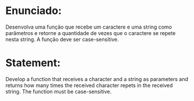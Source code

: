 # Enunciado:

Desenvolva uma função que recebe um caractere e uma string como parâmetros e retorne a quantidade de vezes que o caractere se repete nesta string. A função deve ser 
case-sensitive.

# Statement:

Develop a function that receives a character and a string as parameters and returns how many times the received character repets in the received string. The function
must be case-sensitive.
